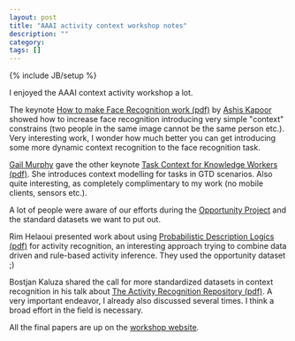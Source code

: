 ```yaml
---
layout: post
title: "AAAI activity context workshop notes"
description: ""
category: 
tags: []
---
```

{% include JB/setup %}

I enjoyed the AAAI context activity workshop a lot.

The keynote [How to make Face 
Recognition work (pdf)](http://www.aaai.org/ocs/index.php/WS/AAAIW12/paper/view/5292/5556) 
by [Ashis Kapoor](http://research.microsoft.com/en-us/um/people/akapoor/)
showed how to increase face recognition introducing very simple "context" constrains
(two people in the same image cannot be the same person etc.).
Very interesting work, I wonder how much better you can get introducing 
some more dynamic context recognition to the face recognition task.

[Gail Murphy](http://www.cs.ubc.ca/~murphy/) gave the other keynote 
[Task Context for Knowledge Workers (pdf)](http://www.aaai.org/ocs/index.php/WS/AAAIW12/paper/view/5302/5557).
She introduces context modelling for tasks in GTD scenarios.
Also quite interesting, as completely complimentary to my work (no mobile
clients, sensors etc.).

A lot of people were aware of our efforts during the
[Opportunity Project](http://www.opportunity-project.eu/) and the standard datasets we want to put out.

Rim Helaoui presented work about using [Probabilistic Description Logics (pdf)](http://www.aaai.org/ocs/index.php/WS/AAAIW12/paper/view/5269/5552)
for activity recognition, an interesting approach trying to combine
  data driven and rule-based activity inference. They used 
  the opportunity dataset ;)

Bostjan Kaluza shared the call for more standardized datasets in context recognition
in his talk about [The Activity Recognition Repository (pdf)](http://www.aaai.org/ocs/index.php/WS/AAAIW12/paper/view/5305/5555).
A very important endeavor, I already also discussed several times.
I think a broad effort in the field is necessary.

All the final papers are up on the [workshop website](http://activitycontext.org/final-papers/).

